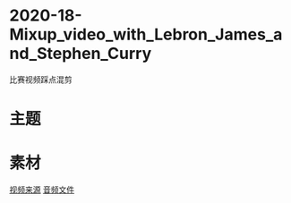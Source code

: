 # 2020-18-Mixup_video_with_Lebron_James_and_Stephen_Curry
比赛视频踩点混剪  
# 主题  
# 素材  
<a href="/素材/video/素材来源.md">视频来源</a>
<a href="/素材/sounds">音频文件</a>
